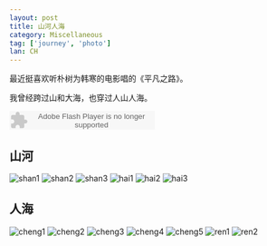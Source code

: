 ```yaml
---
layout: post
title: 山河人海
category: Miscellaneous
tag: ['journey', 'photo']
lan: CH
---
```


最近挺喜欢听朴树为韩寒的电影唱的《平凡之路》。

我曾经跨过山和大海，也穿过人山人海。

<!--preview-->

<embed src="http://www.xiami.com/widget/0_1773346501/singlePlayer.swf" type="application/x-shockwave-flash" width="257" height="33" wmode="transparent"></embed>

## 山河

![shan1](/images/shanherenhai/shan1.png)
![shan2](/images/shanherenhai/shan2.png)
![shan3](/images/shanherenhai/shan3.png)
![hai1](/images/shanherenhai/hai1.png)
![hai2](/images/shanherenhai/hai2.png)
![hai3](/images/shanherenhai/hai3.png)

## 人海

![cheng1](/images/shanherenhai/cheng1.png)
![cheng2](/images/shanherenhai/cheng2.png)
![cheng3](/images/shanherenhai/cheng3.png)
![cheng4](/images/shanherenhai/cheng4.png)
![cheng5](/images/shanherenhai/cheng5.png)
![ren1](/images/shanherenhai/ren1.png)
![ren2](/images/shanherenhai/ren2.png)

